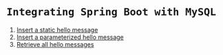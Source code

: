 # `Integrating Spring Boot with MySQL`


1. [Insert a static hello message](http://cs5200-fall2019-rastogi-proj2.us-east-1.elasticbeanstalk.com/api/hello/insert)
2. [Insert a parameterized hello message](http://cs5200-fall2019-rastogi-proj2.us-east-1.elasticbeanstalk.com/api/hello/insert/Enter%20Some%20Message)
3. [Retrieve all hello messages](http://cs5200-fall2019-rastogi-proj2.us-east-1.elasticbeanstalk.com/api/hello/select/all)

